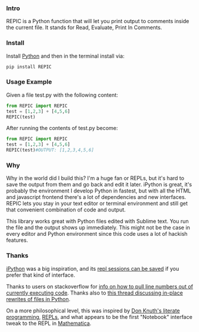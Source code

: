 ### Intro

REPIC is a Python function that will let you print output to comments inside the current file. It stands for Read, Evaluate, Print In Comments.

### Install

Install [Python](https://www.python.org/downloads/) and then in the terminal install via:

```bash
pip install REPIC
```

### Usage Example

Given a file test.py with the following content:

```python
from REPIC import REPIC
test = [1,2,3] + [4,5,6]
REPIC(test)
```

After running the contents of test.py become:

```python
from REPIC import REPIC
test = [1,2,3] + [4,5,6]
REPIC(test)#OUTPUT: [1,2,3,4,5,6]
```

### Why

Why in the world did I build this? I'm a huge fan or REPLs, but it's hard to save the output from them and go back and edit it later. iPython is great, it's probably the environment I develop Python in fastest, but with all the HTML and javascript frontend there's a lot of dependencies and new interfaces. REPIC lets you stay in your text editor or terminal environment and still get that convenient combination of code and output.

This library works great with Python files edited with Sublime text. You run the file and the output shows up immediately. This might not be the case in every editor and Python environment since this code uses a lot of hackish features.

### Thanks

[iPython](https://ipython.org) was a big inspiration, and its [repl sessions can be saved](http://stackoverflow.com/questions/947810/how-to-save-a-python-interactive-session) if you prefer that kind of interface.

Thanks to users on stackoverflow for [info on how to pull line numbers out of currently executing code](http://stackoverflow.com/questions/3056048/filename-and-line-number-of-python-script). Thanks also to [this thread discussing in-place rewrites of files in Python](http://stackoverflow.com/questions/39086/search-and-replace-a-line-in-a-file-in-python).

On a more philosophical level, this was inspired by [Don Knuth's literate programming](https://en.wikipedia.org/wiki/Literate_programming), [REPLs](https://en.wikipedia.org/wiki/Read–eval–print_loop), and what appears to be the first "Notebook" interface tweak to the REPL in [Mathematica](https://www.wolfram.com/mathematica/).
